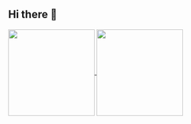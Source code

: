 ## Hi there 👋




<a href="https://github.com/anuraghazra/github-readme-stats">
  <img height=175 align="center" src="https://github-readme-stats.vercel.app/api?username=vitamoon&theme=nightowl&show_icons=true" />
</a>
<a href="https://github.com/anuraghazra/github-readme-stats">
  <img height=175 align="center" src="https://github-readme-stats.vercel.app/api/top-langs/?username=vitamoon&theme=nightowl&layout=compact" />
</a>

<a href='https://profile.codersrank.io/user/vitamoon/'>
  <img src='http://cr-skills-chart-widget.azurewebsites.net/api/api?username=vitamoon&padding=30>
  </a>

